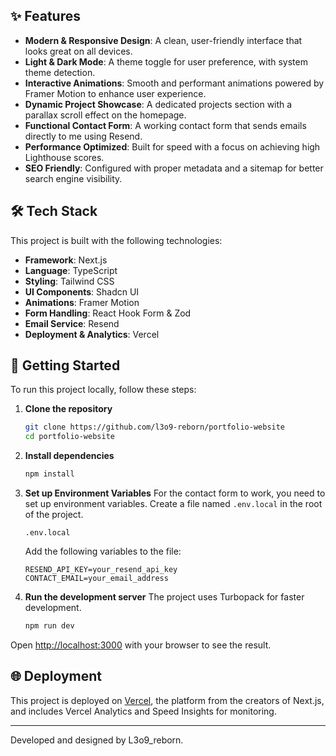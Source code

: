 ## ✨ Features

* **Modern & Responsive Design**: A clean, user-friendly interface that looks great on all devices.
* **Light & Dark Mode**: A theme toggle for user preference, with system theme detection.
* **Interactive Animations**: Smooth and performant animations powered by Framer Motion to enhance user experience.
* **Dynamic Project Showcase**: A dedicated projects section with a parallax scroll effect on the homepage.
* **Functional Contact Form**: A working contact form that sends emails directly to me using Resend.
* **Performance Optimized**: Built for speed with a focus on achieving high Lighthouse scores.
* **SEO Friendly**: Configured with proper metadata and a sitemap for better search engine visibility.

## 🛠️ Tech Stack

This project is built with the following technologies:

* **Framework**: Next.js
* **Language**: TypeScript
* **Styling**: Tailwind CSS
* **UI Components**: Shadcn UI
* **Animations**: Framer Motion
* **Form Handling**: React Hook Form & Zod
* **Email Service**: Resend
* **Deployment & Analytics**: Vercel

## 🚀 Getting Started

To run this project locally, follow these steps:

1.  **Clone the repository**
    ```bash
    git clone https://github.com/l3o9-reborn/portfolio-website
    cd portfolio-website
    ```

2.  **Install dependencies**
    ```bash
    npm install
    ```

3.  **Set up Environment Variables**
    For the contact form to work, you need to set up environment variables. Create a file named `.env.local` in the root of the project.
    ```
    .env.local
    ```
    Add the following variables to the file:
    ```
    RESEND_API_KEY=your_resend_api_key
    CONTACT_EMAIL=your_email_address
    ```

4.  **Run the development server**
    The project uses Turbopack for faster development.
    ```bash
    npm run dev
    ```

Open [http://localhost:3000](http://localhost:3000) with your browser to see the result.

## 🌐 Deployment

This project is deployed on [Vercel](https://vercel.com/), the platform from the creators of Next.js, and includes Vercel Analytics and Speed Insights for monitoring.

---

Developed and designed by L3o9_reborn.
